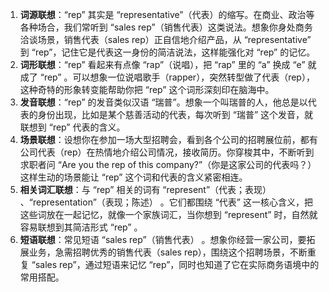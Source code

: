 1. **词源联想**：“rep” 其实是 “representative”（代表）的缩写。在商业、政治等各种场合，我们常听到 “sales rep”（销售代表）这类说法。想象你身处商务洽谈场景，销售代表（sales rep）正自信地介绍产品，从 “representative” 到 “rep”，记住它是代表这一身份的简洁说法，这样能强化对 “rep” 的记忆。
2. **词形联想**：“rep” 看起来有点像 “rap”（说唱），把 “rap” 里的 “a” 换成 “e” 就成了 “rep” 。可以想象一位说唱歌手（rapper），突然转型做了代表（rep），这种奇特的形象转变能帮助你把 “rep” 这个词形深刻印在脑海中。
3. **发音联想**：“rep” 的发音类似汉语 “瑞普”。想象一个叫瑞普的人，他总是以代表的身份出现，比如是某个慈善活动的代表，每次听到 “瑞普” 这个发音，就联想到 “rep” 代表的含义。
4. **场景联想**：设想你在参加一场大型招聘会，看到各个公司的招聘展位前，都有公司代表（rep）在热情地介绍公司情况，接收简历。你穿梭其中，不断听到求职者问 “Are you the rep of this company?”（你是这家公司的代表吗？）这样生动的场景能让 “rep” 这个词和代表的含义紧密相连。
5. **相关词汇联想**：与 “rep” 相关的词有 “represent”（代表；表现） 、“representation”（表现；陈述） 。它们都围绕 “代表” 这一核心含义，把这些词放在一起记忆，就像一个家族词汇，当你想到 “represent” 时，自然就容易联想到其简洁形式 “rep” 。
6. **短语联想**：常见短语 “sales rep”（销售代表） 。想象你经营一家公司，要拓展业务，急需招聘优秀的销售代表（sales rep），围绕这个招聘场景，不断重复 “sales rep”，通过短语来记忆 “rep”，同时也知道了它在实际商务语境中的常用搭配。 